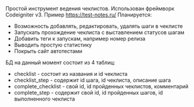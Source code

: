 Простой инструмент ведения чеклистов. Использован фреймворк Codeigniter v3.
Пример https://test-notes.ru/
Планируется:

- Возможность добавлять, редактировать, удалять шаги в чеклисте
- Запускать прохождение чеклиста с выставлением статусов шагам
- Добавить теги к запускам, например номер релиза
- Выводить простую статистику
- Покрыть сайт автотестами

БД на данный момент состоит из 4 таблиц:
- checklist - состоит из названия и id чеклиста
- checklist_step - содержит id шага, id чеклиста, описание шага
- complete_checklist - свой id, id пройденных чеклистов, комментарий
- complete_step - содержит свой id, id пройденных шагов, id выполненного чеклиста
